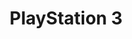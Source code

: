 ---
title: 'PlayStation 3'
shortname: PS3
company: sony
logo: '<path d="M127.952381,9 L101.733016,9 C93.6460317,9 89.682857,14.0138 89.682857,20.5236815 L89.682857,40.2995407 C89.682857,44.3396297 87.7815873,47.2394223 83.768254,47.2394223 L60.8349207,47.2394223 C60.6742857,47.2394223 60.54127,47.3728813 60.54127,47.526089 L60.54127,51.517126 C60.54127,51.6802073 60.6742857,51.816852 60.8349207,51.816852 L86.793016,51.816852 C94.8768253,51.816852 98.8498413,46.8256667 98.8498413,40.3126 L98.8498413,20.5236815 C98.8498413,16.4804074 100.736508,13.5742444 104.772698,13.5742444 L127.952698,13.5742444 C128.134603,13.5742444 128.27746,13.4439704 128.27746,13.2808889 L128.27746,9.29654074 C128.27746,9.14014815 128.134286,9 127.952381,9 Z M50.771746,9 L0.316825397,9 C0.133333333,9 1.42108547e-14,9.14014815 1.42108547e-14,9.29654074 L1.42108547e-14,13.2808889 C1.42108547e-14,13.4439704 0.133015873,13.5806148 0.316825397,13.5806148 L47.737143,13.5806148 C51.7457143,13.5806148 53.6485713,16.4804074 53.6485713,20.523363 C53.6485713,24.5503926 51.7457143,27.4434963 47.737143,27.4434963 L10.2225397,27.4434963 C4.3968254,27.4434963 0.000317460317,32.3534593 0.000317460317,38.8662074 L0.000317460317,51.507252 C0.000317460317,51.6802073 0.133333333,51.8171703 0.317142857,51.8171703 L8.86539683,51.8171703 C9.0326984,51.8171703 9.17238097,51.6802073 9.17238097,51.507252 L9.17238097,38.8662074 C9.17238097,34.8490519 11.4730159,32.0145556 14.8111111,32.0145556 L50.771746,32.0145556 C58.8425397,32.0145556 62.799365,27.0392963 62.799365,20.5265481 C62.799365,14.0239926 58.8425397,9 50.771746,9 Z M196.126984,29.8741111 C196.013968,29.7470222 196.013968,29.528837 196.126984,29.4049333 C198.640317,27.3164074 199.884127,24.1691259 199.884127,20.5265481 C199.884127,14.0236741 195.935556,9 187.840317,9 L137.398413,9 C137.226349,9 137.1,9.14014815 137.1,9.3096 L137.1,13.2808889 C137.1,13.4439704 137.226349,13.5806148 137.398413,13.5806148 L184.811111,13.5806148 C188.808254,13.5806148 190.737143,16.4804074 190.737143,20.523363 C190.737143,24.5503926 188.82127,27.4434963 184.811111,27.4434963 L184.752381,27.4434963 L137.398413,27.4533704 C137.226349,27.4533704 137.1,27.5772741 137.1,27.7594667 L137.1,31.7278889 C137.1,31.8874667 137.226349,32.0145556 137.398413,32.0145556 L184.811111,32.0145556 C190.039048,32.0763481 190.727302,37.1847481 190.727302,39.7978741 L190.737143,40.2896667 C190.737143,44.339311 188.808254,47.252163 184.811111,47.252163 L137.398413,47.252163 C137.226349,47.252163 137.1,47.375748 137.1,47.538511 L137.1,51.5168073 C137.1,51.679889 137.226349,51.8165333 137.398413,51.8165333 L187.840635,51.8165333 C195.94254,51.8165333 199.884444,46.421148 199.884444,40.2896667 L199.884444,39.7978741 C199.884127,35.8883778 198.640317,32.1547037 196.126984,29.8741111 Z" />'
disc: true
cartridge: false
color: black
order: 3
---